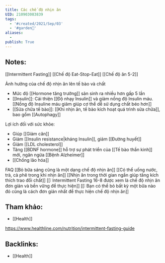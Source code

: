 ```yaml
---
title: Các chế độ nhịn ăn
UID: 210903083839
tags:
  - '#created/2021/Sep/03'
  - '#garden🏡'
aliases:
  -
publish: True
---
```


## Notes:
[[Intermittent Fasting]]
[[Chế độ Eat-Stop-Eat]]
[[Chế độ ăn 5-2]]

Ảnh hưởng của chế độ nhịn ăn lên tế bào và chất
- Mức độ [[Hormone tăng trưởng]] sản sinh ra nhiều hơn gấp 5 lần
- [[Insulin]]: Cải thiện [[Độ nhạy Insulin]] và giảm nồng độ Insulin máu. [[Nồng độ Insuline máu giảm giúp cơ thể dễ sử dụng chất béo hơn]]
- [[Sửa chữa tế bào]]: [[Khi nhịn ăn, tế bào kích hoạt quá trình sửa chữa]], bao gồm [[Autophagy]]

Lợi ích đối với sức khỏe:
- Giúp [[Giảm cân]]
- Giảm [[Insulin resistance|kháng Insulin]], giảm [[Đường huyết]]
- Giảm [[LDL cholesterol]]
- Tăng [[BDNF hormone]] hỗ trợ sự phát triển của [[Tế bào thần kinh]] mới, ngăn ngừa  [[Bệnh Alzheimer]]
- [[Chống lão hóa]]

FAQ
[[Bỏ bữa sáng cũng là một dạng chế độ nhịn ăn]]
[[Có thể uống nước, trà, cà phê trong khi nhịn ăn]]
[[Nhịn ăn trong thời gian ngắn giúp tăng kích thích trao đổi chất]]
[[❕ Intermittent Fasting 16-8 được xem là chế độ nhịn ăn đơn giản và bền vững để thực hiện]]
[[❕ Bạn có thể bỏ bất kỳ một bữa nào đó cũng là cách đơn giản nhất để thực hiện chế độ nhịn ăn]]

## Tham khảo:
- [[Health]]

https://www.healthline.com/nutrition/intermittent-fasting-guide
## Backlinks:
- [[Health]]
